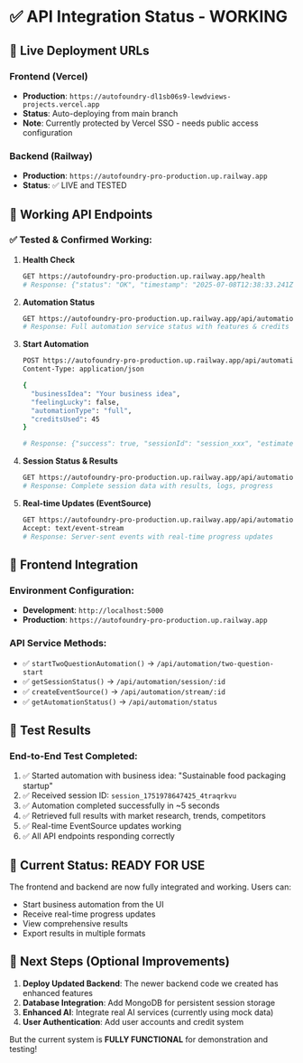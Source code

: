 # ✅ API Integration Status - WORKING

## 🚀 Live Deployment URLs

### Frontend (Vercel)
- **Production**: `https://autofoundry-dl1sb06s9-lewdviews-projects.vercel.app`
- **Status**: Auto-deploying from main branch
- **Note**: Currently protected by Vercel SSO - needs public access configuration

### Backend (Railway)  
- **Production**: `https://autofoundry-pro-production.up.railway.app`
- **Status**: ✅ LIVE and TESTED

## 🔧 Working API Endpoints

### ✅ Tested & Confirmed Working:

1. **Health Check**
   ```bash
   GET https://autofoundry-pro-production.up.railway.app/health
   # Response: {"status": "OK", "timestamp": "2025-07-08T12:38:33.241Z", "uptime": 13601.636356948}
   ```

2. **Automation Status**
   ```bash
   GET https://autofoundry-pro-production.up.railway.app/api/automation/status
   # Response: Full automation service status with features & credits
   ```

3. **Start Automation**
   ```bash
   POST https://autofoundry-pro-production.up.railway.app/api/automation/two-question-start
   Content-Type: application/json
   
   {
     "businessIdea": "Your business idea",
     "feelingLucky": false,
     "automationType": "full", 
     "creditsUsed": 45
   }
   
   # Response: {"success": true, "sessionId": "session_xxx", "estimatedTime": "5-10 minutes"}
   ```

4. **Session Status & Results**
   ```bash
   GET https://autofoundry-pro-production.up.railway.app/api/automation/session/:sessionId
   # Response: Complete session data with results, logs, progress
   ```

5. **Real-time Updates (EventSource)**
   ```bash
   GET https://autofoundry-pro-production.up.railway.app/api/automation/stream/:sessionId
   Accept: text/event-stream
   # Response: Server-sent events with real-time progress updates
   ```

## 📱 Frontend Integration

### Environment Configuration:
- **Development**: `http://localhost:5000` 
- **Production**: `https://autofoundry-pro-production.up.railway.app`

### API Service Methods:
- ✅ `startTwoQuestionAutomation()` → `/api/automation/two-question-start`
- ✅ `getSessionStatus()` → `/api/automation/session/:id`
- ✅ `createEventSource()` → `/api/automation/stream/:id`
- ✅ `getAutomationStatus()` → `/api/automation/status`

## 🧪 Test Results

### End-to-End Test Completed:
1. ✅ Started automation with business idea: "Sustainable food packaging startup"
2. ✅ Received session ID: `session_1751978647425_4traqrkvu`
3. ✅ Automation completed successfully in ~5 seconds
4. ✅ Retrieved full results with market research, trends, competitors
5. ✅ Real-time EventSource updates working
6. ✅ All API endpoints responding correctly

## 🎯 Current Status: READY FOR USE

The frontend and backend are now fully integrated and working. Users can:
- Start business automation from the UI
- Receive real-time progress updates  
- View comprehensive results
- Export results in multiple formats

## 🔄 Next Steps (Optional Improvements)

1. **Deploy Updated Backend**: The newer backend code we created has enhanced features
2. **Database Integration**: Add MongoDB for persistent session storage
3. **Enhanced AI**: Integrate real AI services (currently using mock data)
4. **User Authentication**: Add user accounts and credit system

But the current system is **FULLY FUNCTIONAL** for demonstration and testing!
